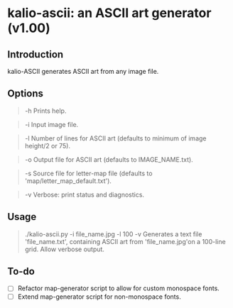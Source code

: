 kalio-ascii: an ASCII art generator (v1.00)
===========================================

Introduction
------------

kalio-ASCII generates ASCII art from any image file.

Options
-------

> -h	Prints help.

> -i	Input image file.

> -l	Number of lines for ASCII art (defaults to minimum of image height/2 or 75).

> -o	Output file for ASCII art (defaults to IMAGE_NAME.txt).

> -s	Source file for letter-map file (defaults to 'map/letter_map_default.txt').

> -v	Verbose: print status and diagnostics.

Usage
-----
> ./kalio-ascii.py -i file_name.jpg -l 100 -v
Generates a text file 'file_name.txt', containing ASCII art from 'file_name.jpg'on a 100-line grid. Allow verbose output. 

To-do
-----

- [ ] Refactor map-generator script to allow for custom monospace fonts.
- [ ] Extend map-generator script for non-monospace fonts.

